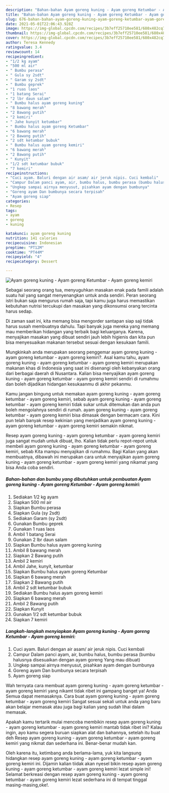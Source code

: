 ```yaml
---
description: "Bahan-bahan Ayam goreng kuning - Ayam goreng Ketumbar - Ayam goreng kemiri yang nikmat Untuk Jualan"
title: "Bahan-bahan Ayam goreng kuning - Ayam goreng Ketumbar - Ayam goreng kemiri yang nikmat Untuk Jualan"
slug: 676-bahan-bahan-ayam-goreng-kuning-ayam-goreng-ketumbar-ayam-goreng-kemiri-yang-nikmat-untuk-jualan
date: 2021-05-01T22:06:43.928Z
image: https://img-global.cpcdn.com/recipes/3b7eff25710ee581/680x482cq70/ayam-goreng-kuning-ayam-goreng-ketumbar-ayam-goreng-kemiri-foto-resep-utama.jpg
thumbnail: https://img-global.cpcdn.com/recipes/3b7eff25710ee581/680x482cq70/ayam-goreng-kuning-ayam-goreng-ketumbar-ayam-goreng-kemiri-foto-resep-utama.jpg
cover: https://img-global.cpcdn.com/recipes/3b7eff25710ee581/680x482cq70/ayam-goreng-kuning-ayam-goreng-ketumbar-ayam-goreng-kemiri-foto-resep-utama.jpg
author: Teresa Kennedy
ratingvalue: 3.4
reviewcount: 14
recipeingredient:
- "1/2 kg ayam"
- "500 ml air"
- " Bumbu perasa"
- " Gula sy 2sdt"
- " Garam sy 2sdt"
- " Bumbu geprek"
- "1 ruas laos"
- "1 batang Serai"
- "2 lbr daun salam"
- " Bumbu halus ayam goreng kuning"
- "8 bawang merah"
- "2 Bawang putih"
- "2 kemiri"
- " Jahe kunyit ketumbar"
- " Bumbu halus ayam goreng Ketumbar"
- "6 bawang merah"
- "2 Bawang putih"
- "2 sdt ketumbar bubuk"
- " Bumbu halus ayam goreng kemiri"
- "6 bawang merah"
- "2 Bawang putih"
- " Kunyit"
- "1/2 sdt ketumbar bubuk"
- "7 kemiri"
recipeinstructions:
- "Cuci ayam. Baluri dengan air asam/ air jeruk nipis. Cuci kembali"
- "Campur Dalam panci ayam, air, bumbu halus, bumbu perasa (bumbu halusnya disesuaikan dengan ayam goreng Yang mau dibuat)"
- "Ungkep sampai airnya menyusut, pisahkan ayam dengan bumbunya"
- "Goreng ayam Dan bumbunya secara terpisah"
- "Ayam goreng siap"
categories:
- Resep
tags:
- ayam
- goreng
- kuning

katakunci: ayam goreng kuning 
nutrition: 141 calories
recipecuisine: Indonesian
preptime: "PT12M"
cooktime: "PT44M"
recipeyield: "4"
recipecategory: Dessert

---
```



![Ayam goreng kuning - Ayam goreng Ketumbar - Ayam goreng kemiri](https://img-global.cpcdn.com/recipes/3b7eff25710ee581/680x482cq70/ayam-goreng-kuning-ayam-goreng-ketumbar-ayam-goreng-kemiri-foto-resep-utama.jpg)

Sebagai seorang orang tua, menyuguhkan masakan enak pada famili adalah suatu hal yang sangat menyenangkan untuk anda sendiri. Peran seorang istri bukan saja mengurus rumah saja, tapi kamu juga harus memastikan kebutuhan nutrisi tercukupi dan masakan yang dikonsumsi orang tercinta harus sedap.

Di zaman  saat ini, kita memang bisa mengorder santapan siap saji tidak harus susah membuatnya dahulu. Tapi banyak juga mereka yang memang mau memberikan hidangan yang terbaik bagi keluarganya. Karena, menyajikan masakan yang dibuat sendiri jauh lebih higienis dan kita pun bisa menyesuaikan makanan tersebut sesuai dengan kesukaan famili. 



Mungkinkah anda merupakan seorang penggemar ayam goreng kuning - ayam goreng ketumbar - ayam goreng kemiri?. Asal kamu tahu, ayam goreng kuning - ayam goreng ketumbar - ayam goreng kemiri merupakan makanan khas di Indonesia yang saat ini disenangi oleh kebanyakan orang dari berbagai daerah di Nusantara. Kalian bisa menyajikan ayam goreng kuning - ayam goreng ketumbar - ayam goreng kemiri sendiri di rumahmu dan boleh dijadikan hidangan kesukaanmu di akhir pekanmu.

Kamu jangan bingung untuk memakan ayam goreng kuning - ayam goreng ketumbar - ayam goreng kemiri, sebab ayam goreng kuning - ayam goreng ketumbar - ayam goreng kemiri tidak sukar untuk ditemukan dan anda pun boleh mengolahnya sendiri di rumah. ayam goreng kuning - ayam goreng ketumbar - ayam goreng kemiri bisa dimasak dengan bermacam cara. Kini pun telah banyak resep kekinian yang menjadikan ayam goreng kuning - ayam goreng ketumbar - ayam goreng kemiri semakin nikmat.

Resep ayam goreng kuning - ayam goreng ketumbar - ayam goreng kemiri juga sangat mudah untuk dibuat, lho. Kalian tidak perlu repot-repot untuk membeli ayam goreng kuning - ayam goreng ketumbar - ayam goreng kemiri, sebab Kita mampu menyajikan di rumahmu. Bagi Kalian yang akan membuatnya, dibawah ini merupakan cara untuk menyajikan ayam goreng kuning - ayam goreng ketumbar - ayam goreng kemiri yang nikamat yang bisa Anda coba sendiri.

<!--inarticleads1-->

##### Bahan-bahan dan bumbu yang dibutuhkan untuk pembuatan Ayam goreng kuning - Ayam goreng Ketumbar - Ayam goreng kemiri:

1. Sediakan 1/2 kg ayam
1. Siapkan 500 ml air
1. Siapkan  Bumbu perasa
1. Siapkan  Gula (sy 2sdt)
1. Sediakan  Garam (sy 2sdt)
1. Gunakan  Bumbu geprek
1. Gunakan 1 ruas laos
1. Ambil 1 batang Serai
1. Gunakan 2 lbr daun salam
1. Siapkan  Bumbu halus ayam goreng kuning
1. Ambil 8 bawang merah
1. Siapkan 2 Bawang putih
1. Ambil 2 kemiri
1. Ambil  Jahe, kunyit, ketumbar
1. Siapkan  Bumbu halus ayam goreng Ketumbar
1. Siapkan 6 bawang merah
1. Siapkan 2 Bawang putih
1. Ambil 2 sdt ketumbar bubuk
1. Sediakan  Bumbu halus ayam goreng kemiri
1. Siapkan 6 bawang merah
1. Ambil 2 Bawang putih
1. Siapkan  Kunyit
1. Gunakan 1/2 sdt ketumbar bubuk
1. Siapkan 7 kemiri




<!--inarticleads2-->

##### Langkah-langkah menyiapkan Ayam goreng kuning - Ayam goreng Ketumbar - Ayam goreng kemiri:

1. Cuci ayam. Baluri dengan air asam/ air jeruk nipis. Cuci kembali
1. Campur Dalam panci ayam, air, bumbu halus, bumbu perasa (bumbu halusnya disesuaikan dengan ayam goreng Yang mau dibuat)
1. Ungkep sampai airnya menyusut, pisahkan ayam dengan bumbunya
1. Goreng ayam Dan bumbunya secara terpisah
1. Ayam goreng siap




Wah ternyata cara membuat ayam goreng kuning - ayam goreng ketumbar - ayam goreng kemiri yang nikamt tidak ribet ini gampang banget ya! Anda Semua dapat memasaknya. Cara buat ayam goreng kuning - ayam goreng ketumbar - ayam goreng kemiri Sangat sesuai sekali untuk anda yang baru akan belajar memasak atau juga bagi kalian yang sudah lihai dalam memasak.

Apakah kamu tertarik mulai mencoba membikin resep ayam goreng kuning - ayam goreng ketumbar - ayam goreng kemiri mantab tidak ribet ini? Kalau ingin, ayo kamu segera buruan siapkan alat dan bahannya, setelah itu buat deh Resep ayam goreng kuning - ayam goreng ketumbar - ayam goreng kemiri yang nikmat dan sederhana ini. Benar-benar mudah kan. 

Oleh karena itu, ketimbang anda berlama-lama, yuk kita langsung hidangkan resep ayam goreng kuning - ayam goreng ketumbar - ayam goreng kemiri ini. Dijamin kalian tiidak akan nyesel bikin resep ayam goreng kuning - ayam goreng ketumbar - ayam goreng kemiri lezat simple ini! Selamat berkreasi dengan resep ayam goreng kuning - ayam goreng ketumbar - ayam goreng kemiri lezat sederhana ini di tempat tinggal masing-masing,oke!.

